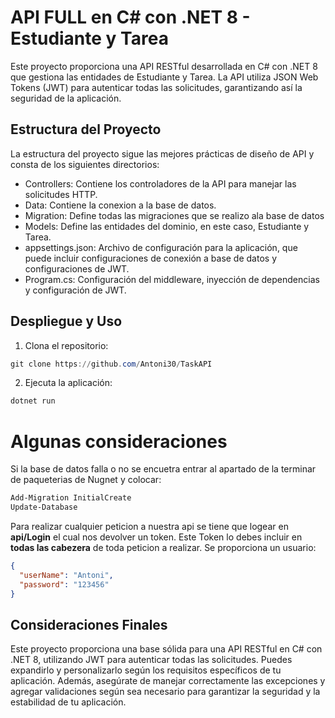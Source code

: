 # API FULL en C# con .NET 8 - Estudiante y Tarea
Este proyecto proporciona una API RESTful desarrollada en C# con .NET 8 que gestiona las entidades de Estudiante y Tarea. La API utiliza JSON Web Tokens (JWT) para autenticar todas las solicitudes, garantizando así la seguridad de la aplicación.

## Estructura del Proyecto
La estructura del proyecto sigue las mejores prácticas de diseño de API y consta de los siguientes directorios:

- Controllers: Contiene los controladores de la API para manejar las solicitudes HTTP.
- Data: Contiene la conexion a la base de datos.
- Migration: Define todas las migraciones que se realizo ala base de datos
- Models: Define las entidades del dominio, en este caso, Estudiante y Tarea.
- appsettings.json: Archivo de configuración para la aplicación, que puede incluir configuraciones de conexión a base de datos y configuraciones de JWT.
- Program.cs: Configuración del middleware, inyección de dependencias y configuración de JWT.

## Despliegue y Uso
1. Clona el repositorio:
```PowerShell
git clone https://github.com/Antoni30/TaskAPI
```
2. Ejecuta la aplicación:
```PowerShell
dotnet run
```
# Algunas consideraciones
Si la base de datos falla o no se encuetra entrar al apartado de la terminar de paqueterias de Nugnet y colocar:
```PowerShell
Add-Migration InitialCreate
Update-Database
```
Para  realizar cualquier peticion a nuestra api se tiene que logear en  **api/Login** el cual nos devolver un token.
Este Token lo debes incluir en **todas las cabezera**  de toda peticion a realizar.
Se proporciona un usuario:
```JSON
{
  "userName": "Antoni",
  "password": "123456"
}
```
## Consideraciones Finales
Este proyecto proporciona una base sólida para una API RESTful en C# con .NET 8, utilizando JWT para autenticar todas las solicitudes. Puedes expandirlo y personalizarlo según los requisitos específicos de tu aplicación. Además, asegúrate de manejar correctamente las excepciones y agregar validaciones según sea necesario para garantizar la seguridad y la estabilidad de tu aplicación.

